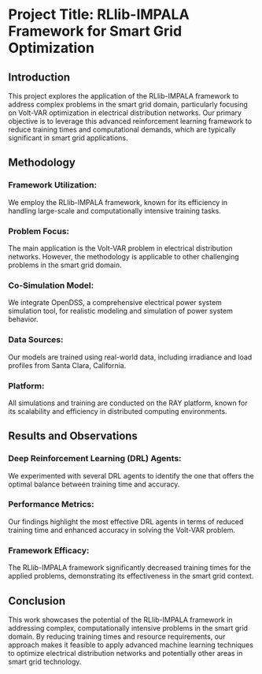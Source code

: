 # **Project Title: RLlib-IMPALA Framework for Smart Grid Optimization**

## **Introduction**
This project explores the application of the RLlib-IMPALA framework to address complex problems in the smart grid domain, particularly focusing on Volt-VAR optimization in electrical distribution networks. Our primary objective is to leverage this advanced reinforcement learning framework to reduce training times and computational demands, which are typically significant in smart grid applications.

## **Methodology**
### **Framework Utilization:** 
We employ the RLlib-IMPALA framework, known for its efficiency in handling large-scale and computationally intensive training tasks.

### **Problem Focus:** 
The main application is the Volt-VAR problem in electrical distribution networks. However, the methodology is applicable to other challenging problems in the smart grid domain.

### **Co-Simulation Model:** 
We integrate OpenDSS, a comprehensive electrical power system simulation tool, for realistic modeling and simulation of power system behavior.

### **Data Sources:** 
Our models are trained using real-world data, including irradiance and load profiles from Santa Clara, California.

### **Platform:** 
All simulations and training are conducted on the RAY platform, known for its scalability and efficiency in distributed computing environments.

## **Results and Observations**
### **Deep Reinforcement Learning (DRL) Agents:** 
We experimented with several DRL agents to identify the one that offers the optimal balance between training time and accuracy.

### **Performance Metrics:** 
Our findings highlight the most effective DRL agents in terms of reduced training time and enhanced accuracy in solving the Volt-VAR problem.

### **Framework Efficacy:** 
The RLlib-IMPALA framework significantly decreased training times for the applied problems, demonstrating its effectiveness in the smart grid context.

## **Conclusion**
This work showcases the potential of the RLlib-IMPALA framework in addressing complex, computationally intensive problems in the smart grid domain. By reducing training times and resource requirements, our approach makes it feasible to apply advanced machine learning techniques to optimize electrical distribution networks and potentially other areas in smart grid technology.
